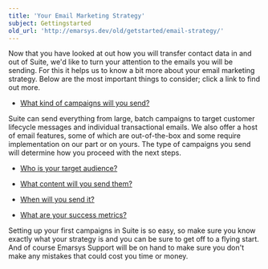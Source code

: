 ```yaml
---
title: 'Your Email Marketing Strategy'
subject: Gettingstarted
old_url: 'http://emarsys.dev/old/getstarted/email-strategy/'
---
```


Now that you have looked at out how you will transfer contact data in and out of Suite, we'd like to turn your attention to the emails you will be sending. For this it helps us to know a bit more about your email marketing strategy. Below are the most important things to consider; click a link to find out more.

- [What kind of campaigns will you send?](/Gettingstarted/campaign-types.md "Email Campaign Types")

 Suite can send everything from large, batch campaigns to target customer lifecycle messages and individual transactional emails. We also offer a host of email features, some of which are out-of-the-box and some require implementation on our part or on yours. The type of campaigns you send will determine how you proceed with the next steps.

- [Who is your target audience?](/Gettingstarted/create-lists.md "Creating Launch Lists")

- [What content will you send them?](/Gettingstarted/email-content.md "Email Content")

- [When will you send it?](/Gettingstarted/launching-emails.md "Launching Emails")

- [What are your success metrics?](/Gettingstarted/email-responses.md "Email Responses")

 Setting up your first campaigns in Suite is so easy, so make sure you know exactly what your strategy is and you can be sure to get off to a flying start. And of course Emarsys Support will be on hand to make sure you don't make any mistakes that could cost you time or money.